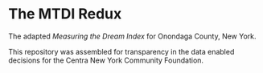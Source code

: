 # The MTDI Redux

The adapted _Measuring the Dream Index_ for Onondaga County, New York.

This repository was assembled for transparency in the data enabled decisions for the Centra New York Community Foundation.
